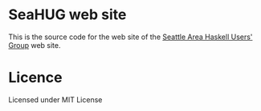 # SeaHUG web site

This is the source code for the web site of the [Seattle Area Haskell Users'
Group](http://seattlehaskell.org/) web site.

# Licence

Licensed under MIT License

